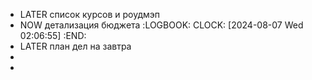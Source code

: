- LATER список курсов и роудмэп
- NOW детализация бюджета
  :LOGBOOK:
  CLOCK: [2024-08-07 Wed 02:06:55]
  :END:
- LATER план дел на завтра
-
-